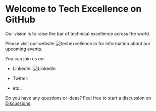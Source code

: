 # Welcome to Tech Excellence on GitHub

Our vision is to raise the bar of technical excellence across the world.

Please visit our website ![techexcellence.io](https://www.techexcellence.io) for information about our upcoming events.

You can join us on:
* LinkedIn: ![LinkedIn](url)

* Twitter: 
* etc..


Do you have any questions or ideas? Feel free to start a discussion on [Discussions](https://github.com/techexcellenceio/community/discussions).
